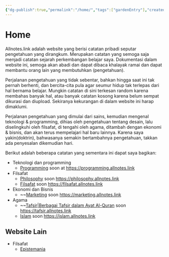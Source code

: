 ```yaml
---
{"dg-publish":true,"permalink":"/home/","tags":["gardenEntry"],"created":"","updated":""}
---
```



# Home
Allnotes.link adalah website yang berisi catatan pribadi seputar pengetahuan yang dirangkum. Merupakan catatan yang semoga saja menjadi catatan sejarah perkembangan belajar saya. Dokumentasi dalam website ini, semoga akan abadi dan dapat dibaca  khalayak ramai dan dapat membantu orang lain yang membutuhkan (pengetahuan).

Perjalanan pengetahuan yang tidak sebentar, bahkan hingga saat ini tak pernah berhenti, dan bercita-cita pula agar seumur hidup tak terlepas dari hal bernama belajar. Mungkin catatan di sini terkesan random karena membahas banyak hal, atau banyak catatan kosong karena belum sempat dikurasi dan diupload. Sekiranya kekurangan di dalam website ini harap dimaklumi.

Perjalanan pengetahuan yang dimulai dari sains, kemudian mengenal teknologi & programming, dihias oleh pengetahuan tentang desain, lalu diselingkuhi oleh filsafat, di tengahi oleh agama, ditambah dengan ekonomi & bisnis, dan akan terus mempelajari hal baru lainnya. Karena saya yakin(doktrin), bahwasanya semakin bertambahnya pengetahuan, takkan ada penyesalan dikemudian hari. 

Berikut adalah beberapa catatan yang sementara ini dapat saya bagikan:
- Teknologi dan programming
	- [Programming](https://programming-link.vercel.app) soon at https://programming.allnotes.link
- Filsafat
	-  [Philosophy](https://philosophy-link.vercel.app) soon https://philosophy.allnotes.link
	-  [Filsafat](https://filsafat-link.vercel.app) soon https://filsafat.allnotes.link
- Ekonomi dan Bisnis
	-  ~~[Marketing](https://marketing.allnotes.link) soon https://marketing.allnotes.link
- Agama 
	- ~~[Tafsir|Berbagai Tafsir dalam Ayat Al-Quran](https://tafsir.allnotes.link) soon https://tafsir.allnotes.link
	-  [Islam](https://Islam-link.allnotes.link) soon https://islam.allnotes.link
## Website Lain
- Filsafat 
	- [Epistemania](https://epistemania.me)
